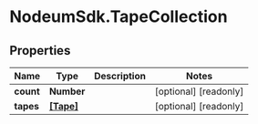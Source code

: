 # NodeumSdk.TapeCollection

## Properties

Name | Type | Description | Notes
------------ | ------------- | ------------- | -------------
**count** | **Number** |  | [optional] [readonly] 
**tapes** | [**[Tape]**](Tape.md) |  | [optional] [readonly] 


